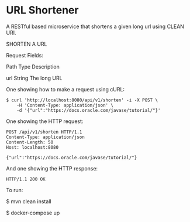 URL Shortener
=============

A RESTful based microservice that shortens a given long url using CLEAN
URI.

SHORTEN A URL

Request Fields:

Path    Type       Description

url   String   The long URL

One showing how to make a request using cURL:

``` {.highlight}
$ curl 'http://localhost:8080/api/v1/shorten' -i -X POST \
    -H 'Content-Type: application/json' \
    -d '{"url":"https://docs.oracle.com/javase/tutorial/"}'
```

One showing the HTTP request:

``` {.highlight .nowrap}
POST /api/v1/shorten HTTP/1.1
Content-Type: application/json
Content-Length: 50
Host: localhost:8080

{"url":"https://docs.oracle.com/javase/tutorial/"}
```

And one showing the HTTP response:

``` {.highlight .nowrap}
HTTP/1.1 200 OK
```

To run: 

$ mvn clean install

$ docker-compose up
